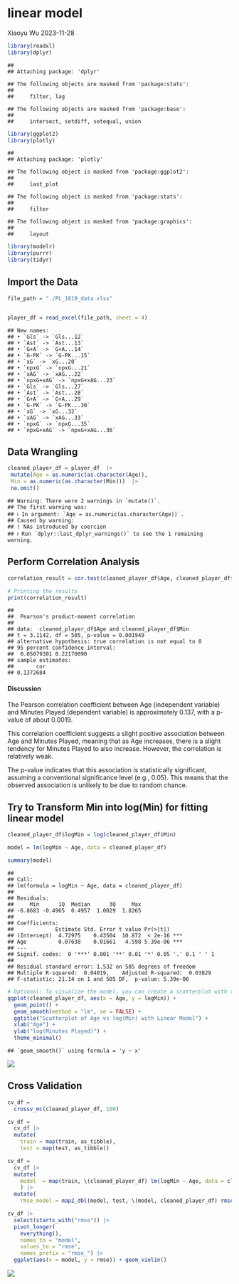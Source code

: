 linear model
================
Xiaoyu Wu
2023-11-28

``` r
library(readxl)
library(dplyr)
```

    ## 
    ## Attaching package: 'dplyr'

    ## The following objects are masked from 'package:stats':
    ## 
    ##     filter, lag

    ## The following objects are masked from 'package:base':
    ## 
    ##     intersect, setdiff, setequal, union

``` r
library(ggplot2)
library(plotly)
```

    ## 
    ## Attaching package: 'plotly'

    ## The following object is masked from 'package:ggplot2':
    ## 
    ##     last_plot

    ## The following object is masked from 'package:stats':
    ## 
    ##     filter

    ## The following object is masked from 'package:graphics':
    ## 
    ##     layout

``` r
library(modelr)
library(purrr)
library(tidyr)
```

## Import the Data

``` r
file_path = "./PL_1819_data.xlsx"


player_df = read_excel(file_path, sheet = 4)
```

    ## New names:
    ## • `Gls` -> `Gls...12`
    ## • `Ast` -> `Ast...13`
    ## • `G+A` -> `G+A...14`
    ## • `G-PK` -> `G-PK...15`
    ## • `xG` -> `xG...20`
    ## • `npxG` -> `npxG...21`
    ## • `xAG` -> `xAG...22`
    ## • `npxG+xAG` -> `npxG+xAG...23`
    ## • `Gls` -> `Gls...27`
    ## • `Ast` -> `Ast...28`
    ## • `G+A` -> `G+A...29`
    ## • `G-PK` -> `G-PK...30`
    ## • `xG` -> `xG...32`
    ## • `xAG` -> `xAG...33`
    ## • `npxG` -> `npxG...35`
    ## • `npxG+xAG` -> `npxG+xAG...36`

## Data Wrangling

``` r
cleaned_player_df = player_df  |> 
 mutate(Age = as.numeric(as.character(Age)),
 Min = as.numeric(as.character(Min)))  |> 
 na.omit()
```

    ## Warning: There were 2 warnings in `mutate()`.
    ## The first warning was:
    ## ℹ In argument: `Age = as.numeric(as.character(Age))`.
    ## Caused by warning:
    ## ! NAs introduced by coercion
    ## ℹ Run `dplyr::last_dplyr_warnings()` to see the 1 remaining warning.

## Perform Correlation Analysis

``` r
correlation_result = cor.test(cleaned_player_df$Age, cleaned_player_df$Min)

# Printing the results
print(correlation_result)
```

    ## 
    ##  Pearson's product-moment correlation
    ## 
    ## data:  cleaned_player_df$Age and cleaned_player_df$Min
    ## t = 3.1142, df = 505, p-value = 0.001949
    ## alternative hypothesis: true correlation is not equal to 0
    ## 95 percent confidence interval:
    ##  0.05079301 0.22170090
    ## sample estimates:
    ##       cor 
    ## 0.1372684

#### Discussion

The Pearson correlation coefficient between Age (independent variable)
and Minutes Played (dependent variable) is approximately 0.137, with a
p-value of about 0.0019.

This correlation coefficient suggests a slight positive association
between Age and Minutes Played, meaning that as Age increases, there is
a slight tendency for Minutes Played to also increase. However, the
correlation is relatively weak.

The p-value indicates that this association is statistically
significant, assuming a conventional significance level (e.g., 0.05).
This means that the observed association is unlikely to be due to random
chance.

## Try to Transform Min into log(Min) for fitting linear model

``` r
cleaned_player_df$logMin = log(cleaned_player_df$Min)

model = lm(logMin ~ Age, data = cleaned_player_df)

summary(model)
```

    ## 
    ## Call:
    ## lm(formula = logMin ~ Age, data = cleaned_player_df)
    ## 
    ## Residuals:
    ##     Min      1Q  Median      3Q     Max 
    ## -6.8683 -0.4965  0.4957  1.0029  1.8265 
    ## 
    ## Coefficients:
    ##             Estimate Std. Error t value Pr(>|t|)    
    ## (Intercept)  4.72975    0.43504  10.872  < 2e-16 ***
    ## Age          0.07638    0.01661   4.598 5.39e-06 ***
    ## ---
    ## Signif. codes:  0 '***' 0.001 '**' 0.01 '*' 0.05 '.' 0.1 ' ' 1
    ## 
    ## Residual standard error: 1.532 on 505 degrees of freedom
    ## Multiple R-squared:  0.04019,    Adjusted R-squared:  0.03829 
    ## F-statistic: 21.14 on 1 and 505 DF,  p-value: 5.39e-06

``` r
# Optional: To visualize the model, you can create a scatterplot with the regression line
ggplot(cleaned_player_df, aes(x = Age, y = logMin)) +
  geom_point() +
  geom_smooth(method = "lm", se = FALSE) +
  ggtitle("Scatterplot of Age vs log(Min) with Linear Model") +
  xlab("Age") +
  ylab("log(Minutes Played)") +
  theme_minimal()
```

    ## `geom_smooth()` using formula = 'y ~ x'

![](linear_model_files/figure-gfm/unnamed-chunk-4-1.png)<!-- -->

## Cross Validation

``` r
cv_df = 
  crossv_mc(cleaned_player_df, 100)

cv_df =
  cv_df |> 
  mutate(
    train = map(train, as_tibble),
    test = map(test, as_tibble))

cv_df = 
  cv_df |> 
  mutate(
    model  = map(train, \(cleaned_player_df) lm(logMin ~ Age, data = cleaned_player_df))
    ) |> 
  mutate(
    rmse_model = map2_dbl(model, test, \(model, cleaned_player_df) rmse(model = model, data = cleaned_player_df)))

cv_df |> 
  select(starts_with("rmse")) |> 
  pivot_longer(
    everything(),
    names_to = "model", 
    values_to = "rmse",
    names_prefix = "rmse_") |> 
  ggplot(aes(x = model, y = rmse)) + geom_violin()
```

![](linear_model_files/figure-gfm/unnamed-chunk-5-1.png)<!-- -->
